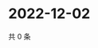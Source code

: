 # 2022-12-02

共 0 条

<!-- BEGIN WEIBO -->
<!-- 最后更新时间 Fri Dec 02 2022 23:00:45 GMT+0800 (China Standard Time) -->

<!-- END WEIBO -->
